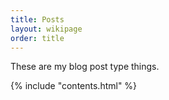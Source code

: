 ```yaml
---
title: Posts
layout: wikipage
order: title
---
```


These are my blog post type things.

{% include "contents.html" %}
